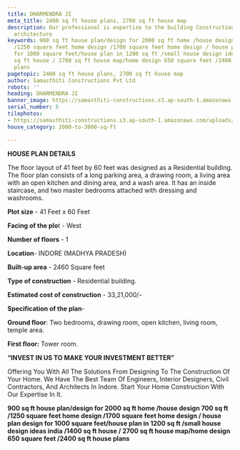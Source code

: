 ```yaml
---
title: DHARMENDRA JI
meta_title: 2400 sq ft house plans, 2700 sq ft house map
description: Our professional is expertise to the building Construction, design, creating
  architecture
keywords: 900 sq ft house plan/design for 2000 sq ft home /house design 700 sq ft
  /1250 square feet home design /1700 square feet home design / house plan design
  for 1000 square feet/house plan in 1200 sq ft /small house design ideas india /1400
  sq ft house / 2700 sq ft house map/home design 650 square feet /2400 sq ft house
  plans
pagetopic: 2400 sq ft house plans, 2700 sq ft house map
author: Samasthiti Constructions Pvt Ltd
robots: ''
heading: DHARMENDRA JI
banner_image: https://samasthiti-constructions.s3.ap-south-1.amazonaws.com/uploads/PLAN_DHARMENDRA-JI_-Model.pdf-41x60.webp
serial_number: 5
tilephotos:
- https://samasthiti-constructions.s3.ap-south-1.amazonaws.com/uploads/PLAN_DHARMENDRA-JI_-Model.pdf-41x60.webp
house_category: 2000-to-3000-sq-ft

---
```

**HOUSE PLAN DETAILS**

The floor layout of 41 feet by 60 feet was designed as a Residential building. The floor plan consists of a long parking area, a drawing room, a living area with an open kitchen and dining area, and a wash area. It has an inside staircase, and two master bedrooms attached with dressing and washrooms.

**Plot size** - 41 Feet x 60 Feet

**Facing of the plo**t - West

**Number of floors** - 1

**Location**- INDORE (MADHYA PRADESH)

**Built-up area** - 2460 Square feet

**Type of construction** - Residential building.

**Estimated cost of construction** - 33,21,000/-

**Specification of the plan**-

**Ground floor**: Two bedrooms, drawing room, open kitchen, living room, temple area.

**First floor:** Tower room.

**“INVEST IN US TO MAKE YOUR INVESTMENT BETTER”**

Offering You With All The Solutions From Designing To The Construction Of Your Home. We Have The Best Team Of Engineers, Interior Designers, Civil Contractors, And Architects In Indore. Start Your Home Construction With Our Expertise In It.

**900 sq ft house plan/design for 2000 sq ft home /house design 700 sq ft /1250 square feet home design /1700 square feet home design / house plan design for 1000 square feet/house plan in 1200 sq ft /small house design ideas india /1400 sq ft house / 2700 sq ft house map/home design 650 square feet /2400 sq ft house plans**